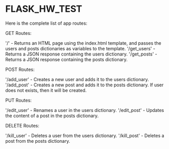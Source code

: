 # FLASK_HW_TEST

Here is the complete list of app routes:

GET Routes:


'/' - Returns an HTML page using the index.html template, and passes the users and posts dictionaries as variables to the template.
'/get_users' - Returns a JSON response containing the users dictionary.
'/get_posts' - Returns a JSON response containing the posts dictionary.

POST Routes:


'/add_user' - Creates a new user and adds it to the users dictionary.
'/add_post' - Creates a new post and adds it to the posts dictionary. If user does not exists, then it will be created.

PUT Routes:

'/edit_user' - Renames a user in the users dictionary.
'/edit_post' - Updates the content of a post in the posts dictionary.

DELETE Routes:

'/kill_user' - Deletes a user from the users dictionary.
'/kill_post' - Deletes a post from the posts dictionary.